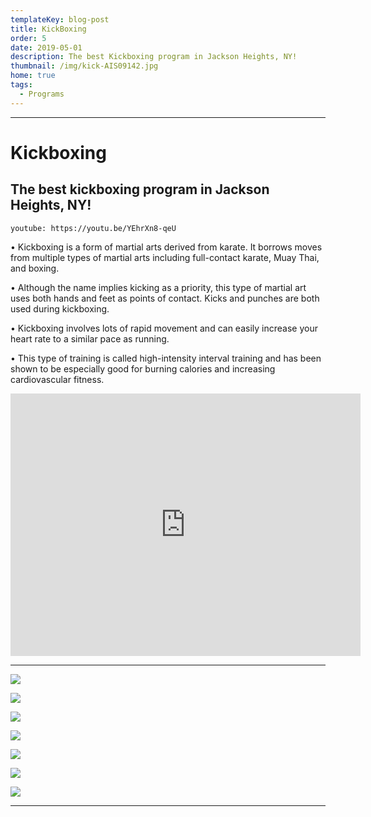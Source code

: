 ```yaml
---
templateKey: blog-post
title: KickBoxing
order: 5
date: 2019-05-01
description: The best Kickboxing program in Jackson Heights, NY!
thumbnail: /img/kick-AIS09142.jpg
home: true
tags:
  - Programs
---
```

- - -

# Kickboxing

## The best kickboxing program in Jackson Heights, NY!

`youtube: https://youtu.be/YEhrXn8-qeU`

• Kickboxing is a form of martial arts derived from karate. It borrows moves from multiple types of martial arts including full-contact karate, Muay Thai, and boxing.

• Although the name implies kicking as a priority, this type of martial art uses both hands and feet as points of contact. Kicks and punches are both used during kickboxing.

• Kickboxing involves lots of rapid movement and can easily increase your heart rate to a similar pace as running.

• This type of training is called high-intensity interval training and has been shown to be especially good for burning calories and increasing cardiovascular fitness.

<iframe src="https://www.facebook.com/plugins/video.php?height=420&href=https%3A%2F%2Fwww.facebook.com%2FATjiujitsuNYC%2Fvideos%2F3598067186957396%2F&show_text=false&width=560" width="560" height="420" style="border:none;overflow:hidden" scrolling="no" frameborder="0" allowfullscreen="true" allow="autoplay; clipboard-write; encrypted-media; picture-in-picture; web-share" allowFullScreen="true"></iframe>

- - -

![](/img/dsc03043.jpg)

![](/img/dsc00260.jpg)

![](/img/dsc03165.jpg)

![](/img/dsc03001.jpg)

![](/img/dsc00224.jpg)

![](/img/dsc03110.jpg)

![](/img/dsc03136.jpg)

- - -
